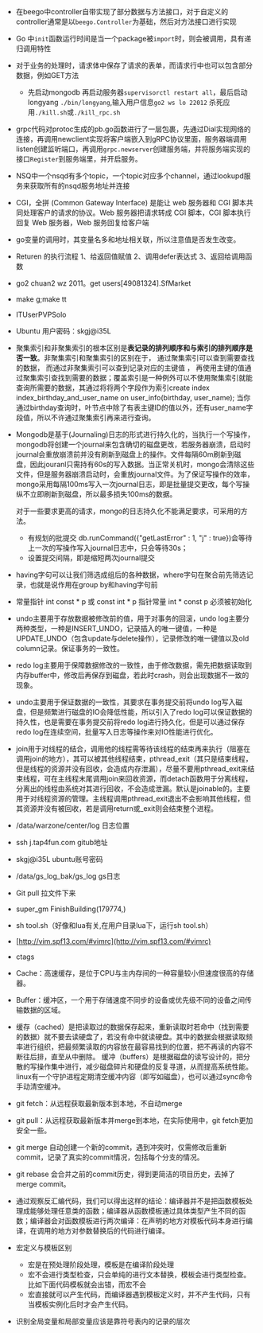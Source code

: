 - 在beego中controller自带实现了部分数据与方法接口，对于自定义的controller通常是以`beego.Controller`为基础，然后对方法接口进行实现

- Go 中`init`函数运行时间是当一个package被`import`时，则会被调用，具有递归调用特性

- 对于业务的处理时，请求体中保存了请求的表单，而请求行中也可以包含部分数据，例如GET方法

  - 先启动mongodb 再启动服务器`supervisorctl restart all`，最后启动longyang `./bin/longyang`,输入用户信息`go2 ws lo 22012` 杀死应用`./kill.sh`或`./kill_rpc.sh`

- grpc代码对protoc生成的pb.go函数进行了一层包裹，先通过Dial实现网络的连接，再调用newclient实现将客户端嵌入到gRPC协议里面，服务器端调用listen创建监听端口，再调用`grpc.newserver`创建服务端，并将服务端实现的接口`Register`到服务端里，并开启服务。

- NSQ中一个nsqd有多个topic，一个topic对应多个channel，通过lookupd服务来获取所有的nsqd服务地址并连接

- CGI，全拼 (Common Gateway Interface) 是能让 web 服务器和 CGI 脚本共同处理客户的请求的协议。Web 服务器把请求转成 CGI 脚本，CGI 脚本执行回复 Web 服务器，Web 服务回复给客户端

- go变量的调用时，其变量名多和地址相关联，所以注意值是否发生改变。

- Returen 的执行流程 1、给返回值赋值  2、调用defer表达式  3、返回给调用函数

- go2 chuan2 wz 2011。get users[49081324].SfMarket

- make g;make tt

- ITUserPVPSolo

- Ubuntu 用户密码：skgj@i35L

- 聚集索引和非聚集索引的根本区别是**表记录的排列顺序和与索引的排列顺序是否一致**。非聚集索引和聚集索引的区别在于， 通过聚集索引可以查到需要查找的数据， 而通过非聚集索引可以查到记录对应的主键值 ， 再使用主键的值通过聚集索引查找到需要的数据；覆盖索引是一种例外可以不使用聚集索引就能查询所需要的数据，其通过将将两个字段作为索引create index index_birthday_and_user_name on user_info(birthday, user_name); 当你通过birthday查询时，叶节点中除了有表主键ID的值以外，还有user_name字段值，所以不许通过聚集索引再来进行查询。

- Mongodb是基于(Journaling)日志的形式进行持久化的，当执行一个写操作，mongodb将创建一个journal来包含确切的磁盘更改，若服务器崩溃，启动时journal会重放崩溃前并没有刷新到磁盘上的操作。文件每隔60m刷新到磁盘，因此jouranl只需持有60s的写入数据。当正常关机时，mongo会清除这些文件，但是服务器崩溃启动时，会重放journal文件。为了保证写操作的效率，mongo采用每隔100ms写入一次journal日志，即是批量提交更改，每个写操纵不立即刷新到磁盘，所以最多损失100ms的数据。

  对于一些要求更高的请求，mongo的日志持久化不能满足要求，可采用的方法。

  - 有规划的批提交 db.runCommand({"getLastError" : 1, "j" : true})会等待上一次的写操作写入journal日志中，只会等待30s；
  - 设置提交间隔，即是缩短两次journal提交

- having字句可以让我们筛选成组后的各种数据，where字句在聚合前先筛选记录，也就是说作用在group by和having字句前

- 常量指针 int const * p 或 const int * p   指针常量 int * const p 必须被初始化

- undo主要用于存放数据被修改前的值，用于对事务的回滚，undo log主要分两种类型，一种是INSERT_UNDO，记录插入的唯一键值，一种是UPDATE_UNDO（包含update与delete操作），记录修改的唯一键值以及old column记录。保证事务的一致性。

- redo log主要用于保障数据修改的一致性，由于修改数据，需先把数据读取到内存buffer中，修改后再保存到磁盘，若此时crash，则会出现数据不一致的现象。

- undo主要用于保证数据的一致性，其要求在事务提交前将undo log写入磁盘，但是频繁进行磁盘的IO会降低性能，所以引入了redo log可以保证数据的持久性，也是需要在事务提交前将redo log进行持久化，但是可以通过保存redo log在连续空间，批量写入日志等操作来对IO性能进行优化。

- join用于对线程的结合，调用他的线程需等待该线程的结束再来执行（阻塞在调用join的地方），其可以被其他线程结束，pthread_exit（其只是结束线程，但是线程的资源并没有回收，会造成内存泄漏），尽量不要用pthread_exit来结束线程，可在主线程末尾调用join来回收资源，而detach函数用于分离线程，分离出的线程由系统对其进行回收，不会造成泄漏。默认是joinable的。主要用于对线程资源的管理。主线程调用pthread_exit退出不会影响其他线程，但其资源并没有被回收，若是调用return或_exit则会结束整个进程。

- /data/warzone/center/log  日志位置

- ssh j.tap4fun.com  gitub地址

- skgj@i35L  ubuntu账号密码

- /data/gs_log_bak/gs_log gs日志

- Git pull 拉文件下来

- super_gm FinishBuilding(179774,)

- sh tool.sh（好像和lua有关,在用户目录lua下，运行sh tool.sh）

- [http://vim.spf13.com/#vimrc](http://vim.spf13.com/#vimrc)

- ctags

- Cache：高速缓存，是位于CPU与主内存间的一种容量较小但速度很高的存储器。

- Buffer：缓冲区，一个用于存储速度不同步的设备或优先级不同的设备之间传输数据的区域。

-   缓存（cached）是把读取过的数据保存起来，重新读取时若命中（找到需要的数据）就不要去读硬盘了，若没有命中就读硬盘。其中的数据会根据读取频率进行组织，把最频繁读取的内容放在最容易找到的位置，把不再读的内容不断往后排，直至从中删除。 缓冲（buffers）是根据磁盘的读写设计的，把分散的写操作集中进行，减少磁盘碎片和硬盘的反复寻道，从而提高系统性能。linux有一个守护进程定期清空缓冲内容（即写如磁盘），也可以通过sync命令手动清空缓冲。

- git fetch：从远程获取最新版本到本地，不自动merge

- git pull：从远程获取最新版本并merge到本地，在实际使用中，git fetch更加安全一些。

- git merge 自动创建一个新的commit，遇到冲突时，仅需修改后重新commit，记录了真实的commit情况，包括每个分支的情况。

- git rebase 会合并之前的commit历史，得到更简洁的项目历史，去掉了merge commit。

- 通过观察反汇编代码，我们可以得出这样的结论：编译器并不是把函数模板处理成能够处理任意类的函数；编译器从函数模板通过具体类型产生不同的函数；编译器会对函数模板进行两次编译：在声明的地方对模板代码本身进行编译，在调用的地方对参数替换后的代码进行编译。

- 宏定义与模板区别
  - 宏是在预处理阶段处理，模板是在编译阶段处理
  - 宏不会进行类型检查，只会单纯的进行文本替换，模板会进行类型检查。比如下面代码模板就会出错，而宏不会
  - 宏直接就可以产生代码，而编译器遇到模板定义时，并不产生代码，只有当模板实例化后时才会产生代码。
- 识别全局变量和局部变量应该是靠符号表内的记录的层次
